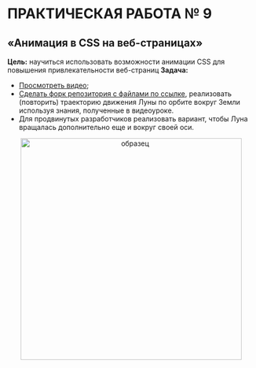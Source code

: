 # ПРАКТИЧЕСКАЯ РАБОТА № 9

## «Анимация в CSS на веб-страницах»

**Цель:** научиться использовать возможности анимации CSS для повышения привлекательности веб-страниц
**Задача:** 
* [Просмотреть видео](https://youtu.be/A4meU1Ljfiw);
* [Сделать форк репозитория с файлами по ссылке](https://github.com/fufaev/css_lesson6/tree/main), реализовать (повторить) траекторию движения Луны по орбите вокруг Земли используя знания, полученные в видеоуроке.
* Для продвинутых разработчиков реализовать вариант, чтобы Луна вращалась дополнительно еще и вокруг своей оси. 
<div align="center"><img src="https://github.com/fufaev/css_lesson7/blob/main/examples/orbita.png" alt="образец" width="450">
</div>


